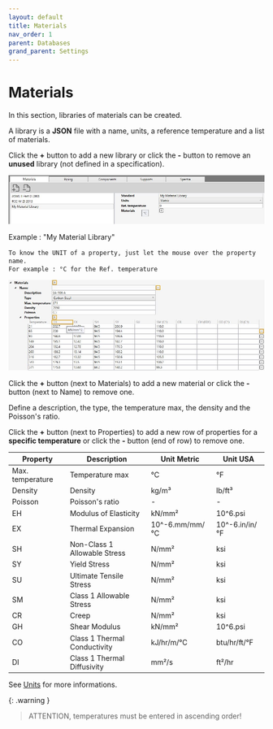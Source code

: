 ```yaml
---
layout: default
title: Materials
nav_order: 1
parent: Databases
grand_parent: Settings
---
```


# Materials

In this section, libraries of materials can be created. 

A library is a **JSON** file with a name, units, a reference temperature and a list of materials.

Click the **+** button to add a new library or click the **-** button to remove an **unused** library (not defined in a specification).

![Image](../../Images/Material1.jpg)

Example : "My Material Library"

    To know the UNIT of a property, just let the mouse over the property name. 
    For example : °C for the Ref. temperature

![Image](../../Images/Material2.jpg)

Click the **+** button (next to Materials) to add a new material or click the **-** button (next to Name) to remove one.

Define a description, the type, the temperature max, the density and the Poisson's ratio.

Click the **+** button (next to Properties) to add a new row of properties for a **specific temperature** or click the **-** button (end of row) to remove one.

| Property | Description | Unit Metric | Unit USA | 
| -------- | ----------- | ---- | ---- | 
| Max. temperature | Temperature max | °C | °F | 
| Density | Density | kg/m³ | lb/ft³ |
| Poisson | Poisson's ratio | - | - | 
| EH | Modulus of Elasticity | kN/mm² | 10^6.psi | 
| EX | Thermal Expansion | 10^-6.mm/mm/°C | 10^-6.in/in/°F | 
| SH | Non-Class 1 Allowable Stress | N/mm² | ksi | 
| SY | Yield Stress | N/mm² | ksi | 
| SU | Ultimate Tensile Stress | N/mm² | ksi | 
| SM | Class 1 Allowable Stress | N/mm² | ksi | 
| CR | Creep | N/mm² | ksi | 
| GH | Shear Modulus | kN/mm² | 10^6.psi | 
| CO | Class 1 Thermal Conductivity | kJ/hr/m/°C | btu/hr/ft/°F | 
| DI | Class 1 Thermal Diffusivity | mm²/s | ft²/hr | 

See [Units](https://documentation.metapiping.com/Design/units.html) for more informations.

{: .warning }
>ATTENTION, temperatures must be entered in ascending order!
